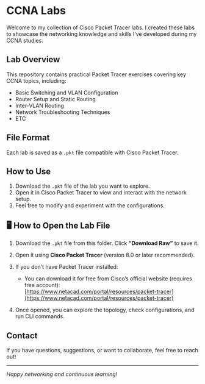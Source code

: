 # CCNA Labs

Welcome to my collection of Cisco Packet Tracer labs. I created these labs to showcase the networking knowledge and skills I’ve developed during my CCNA studies.

## Lab Overview

This repository contains practical Packet Tracer exercises covering key CCNA topics, including:

- Basic Switching and VLAN Configuration  
- Router Setup and Static Routing  
- Inter-VLAN Routing  
- Network Troubleshooting Techniques
- ETC

## File Format

Each lab is saved as a `.pkt` file compatible with Cisco Packet Tracer.

## How to Use

1. Download the `.pkt` file of the lab you want to explore.  
2. Open it in Cisco Packet Tracer to view and interact with the network setup.  
3. Feel free to modify and experiment with the configurations.

## 🖥️ How to Open the Lab File

1. Download the `.pkt` file from this folder. Click **“Download Raw”** to save it.
2. Open it using **Cisco Packet Tracer** (version 8.0 or later recommended).
3. If you don’t have Packet Tracer installed:
   - You can download it for free from Cisco’s official website (requires free account):  
     [https://www.netacad.com/portal/resources/packet-tracer](https://www.netacad.com/portal/resources/packet-tracer)

4. Once opened, you can explore the topology, check configurations, and run CLI commands.

## Contact

If you have questions, suggestions, or want to collaborate, feel free to reach out!

---

*Happy networking and continuous learning!*

